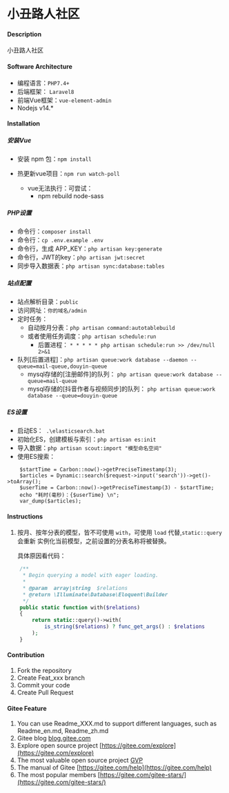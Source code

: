 # 小丑路人社区

#### Description
小丑路人社区

#### Software Architecture

* 编程语言：`PHP7.4+`
* 后端框架： `Laravel8`
* 前端Vue框架：`vue-element-admin`
* Nodejs  v14.*

#### Installation

##### 安装Vue
* 安装 npm 包：`npm install`
* 热更新vue项目：`npm run watch-poll`

    - vue无法执行：可尝试：
        - npm rebuild node-sass
    
##### PHP设置
* 命令行：`composer install`
* 命令行：`cp .env.example .env`
* 命令行，生成 APP_KEY：`php artisan key:generate`
* 命令行，JWT的key：`php artisan jwt:secret`
* 同步导入数据表：`php artisan sync:database:tables`


##### 站点配置

- 站点解析目录：`public`
- 访问网址：`你的域名/admin`
- 定时任务：
    - 自动按月分表：`php artisan command:autotablebuild`
    - 或者使用任务调度：`php artisan schedule:run`
        - 后置进程：
            `* * * * * php artisan schedule:run >> /dev/null 2>&1`
- 队列[后置进程]：`php artisan queue:work database --daemon --queue=mail-queue,douyin-queue`
    - mysql存储的[注册邮件]的队列： `php artisan queue:work database --queue=mail-queue`
    - mysql存储的[抖音作者与视频同步]的队列： `php artisan queue:work database --queue=douyin-queue`


##### ES设置
* 启动ES：` .\elasticsearch.bat`
* 初始化ES，创建模板与索引：`php artisan es:init`
* 导入数据：`php artisan scout:import "模型命名空间"`
* 使用ES搜索：
```
    $startTime = Carbon::now()->getPreciseTimestamp(3);
    $articles = Dynamic::search($request->input('search'))->get()->toArray();
    $userTime = Carbon::now()->getPreciseTimestamp(3) - $startTime;
    echo "耗时(毫秒)：{$userTime} \n";
    var_dump($articles);
``` 

#### Instructions

1.  按月、按年分表的模型，皆不可使用 `with`，可使用 `load` 代替,`static::query` 会重新 实例化当前模型，之前设置的分表名称将被替换。
    
    具体原因看代码：
```php
    /**
     * Begin querying a model with eager loading.
     *
     * @param  array|string  $relations
     * @return \Illuminate\Database\Eloquent\Builder
     */
    public static function with($relations)
    {
        return static::query()->with(
            is_string($relations) ? func_get_args() : $relations
        );
    }
```

#### Contribution

1.  Fork the repository
2.  Create Feat_xxx branch
3.  Commit your code
4.  Create Pull Request


#### Gitee Feature

1.  You can use Readme\_XXX.md to support different languages, such as Readme\_en.md, Readme\_zh.md
2.  Gitee blog [blog.gitee.com](https://blog.gitee.com)
3.  Explore open source project [https://gitee.com/explore](https://gitee.com/explore)
4.  The most valuable open source project [GVP](https://gitee.com/gvp)
5.  The manual of Gitee [https://gitee.com/help](https://gitee.com/help)
6.  The most popular members  [https://gitee.com/gitee-stars/](https://gitee.com/gitee-stars/)
